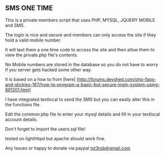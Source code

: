 SMS ONE TIME
-------------


This is a private members script that uses PHP, MYSQL, JQUERY MOBILE and SMS.

The login is nice and secure and members can only access the site if they hold a valid mobile number.

It will text them a one time code to access the site and then allow them to view the private.php file's contents.

No Mobile numbers are stored in the database so you do not have to worry if you server gets hacked some other way.

It is based on a how to from [here] (http://forums.devshed.com/php-faqs-and-stickies-167/how-to-program-a-basic-but-secure-login-system-using-891201.html)

I have integrated textlocal to send the SMS but you can easily alter this in the functions file.

Edit the common.php file to enter your mysql details and  fill in your textlocal account details.

Don't forget to import the users.sql file!

tested on lighthttpd but apache should work fine.



Any Issues or happy to donate via paypal txt3rob@gmail.com
